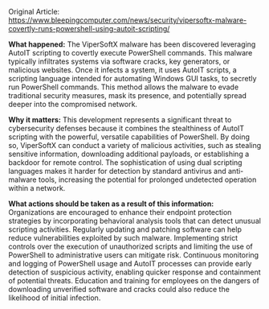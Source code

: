 Original Article: https://www.bleepingcomputer.com/news/security/vipersoftx-malware-covertly-runs-powershell-using-autoit-scripting/

**What happened:**
The ViperSoftX malware has been discovered leveraging AutoIT scripting to covertly execute PowerShell commands. This malware typically infiltrates systems via software cracks, key generators, or malicious websites. Once it infects a system, it uses AutoIT scripts, a scripting language intended for automating Windows GUI tasks, to secretly run PowerShell commands. This method allows the malware to evade traditional security measures, mask its presence, and potentially spread deeper into the compromised network.

**Why it matters:**
This development represents a significant threat to cybersecurity defenses because it combines the stealthiness of AutoIT scripting with the powerful, versatile capabilities of PowerShell. By doing so, ViperSoftX can conduct a variety of malicious activities, such as stealing sensitive information, downloading additional payloads, or establishing a backdoor for remote control. The sophistication of using dual scripting languages makes it harder for detection by standard antivirus and anti-malware tools, increasing the potential for prolonged undetected operation within a network.

**What actions should be taken as a result of this information:**
Organizations are encouraged to enhance their endpoint protection strategies by incorporating behavioral analysis tools that can detect unusual scripting activities. Regularly updating and patching software can help reduce vulnerabilities exploited by such malware. Implementing strict controls over the execution of unauthorized scripts and limiting the use of PowerShell to administrative users can mitigate risk. Continuous monitoring and logging of PowerShell usage and AutoIT processes can provide early detection of suspicious activity, enabling quicker response and containment of potential threats. Education and training for employees on the dangers of downloading unverified software and cracks could also reduce the likelihood of initial infection.